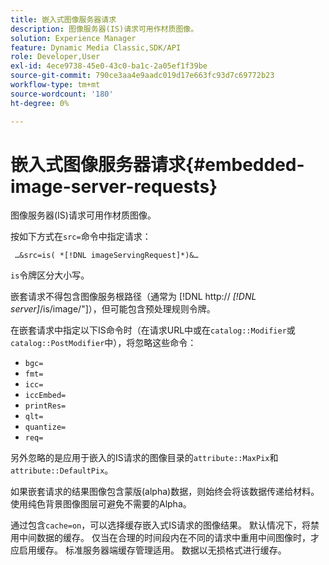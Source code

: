 ```yaml
---
title: 嵌入式图像服务器请求
description: 图像服务器(IS)请求可用作材质图像。
solution: Experience Manager
feature: Dynamic Media Classic,SDK/API
role: Developer,User
exl-id: 4ece9738-45e0-43c0-ba1c-2a05ef1f39be
source-git-commit: 790ce3aa4e9aadc019d17e663fc93d7c69772b23
workflow-type: tm+mt
source-wordcount: '180'
ht-degree: 0%

---
```


# 嵌入式图像服务器请求{#embedded-image-server-requests}

图像服务器(IS)请求可用作材质图像。

按如下方式在`src=`命令中指定请求：

` …&src=is( *[!DNL imageServingRequest]*)&…`

`is`令牌区分大小写。

嵌套请求不得包含图像服务根路径（通常为 [!DNL http:// *[!DNL server]*/is/image/"]），但可能包含预处理规则令牌。

在嵌套请求中指定以下IS命令时（在请求URL中或在`catalog::Modifier`或`catalog::PostModifier`中），将忽略这些命令：

* `bgc=`
* `fmt=`
* `icc=`
* `iccEmbed=`
* `printRes=`
* `qlt=`
* `quantize=`
* `req=`

另外忽略的是应用于嵌入的IS请求的图像目录的`attribute::MaxPix`和`attribute::DefaultPix`。

如果嵌套请求的结果图像包含蒙版(alpha)数据，则始终会将该数据传递给材料。 使用纯色背景图像图层可避免不需要的Alpha。

通过包含`cache=on`，可以选择缓存嵌入式IS请求的图像结果。 默认情况下，将禁用中间数据的缓存。 仅当在合理的时间段内在不同的请求中重用中间图像时，才应启用缓存。 标准服务器端缓存管理适用。 数据以无损格式进行缓存。
